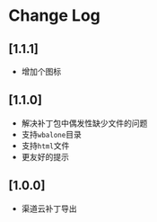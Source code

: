 # Change Log

## [1.1.1]
- 增加个图标
## [1.1.0]

- 解决补丁包中偶发性缺少文件的问题
- 支持```wbalone```目录
- 支持```html```文件
- 更友好的提示
## [1.0.0]

- 渠道云补丁导出